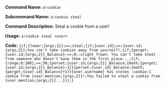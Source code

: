 **Command Name:** `a!cookie`

**Subcommand Name:** `a!cookie steal`

**Command Description:**
Steal a cookie from a user!

**Usage:**
`a!cookie steal <user>`

**Code:**
```{if;{lower;{args;1}};==;steal;{if;{user.id};==;{user.id;{args;2}};You can't take cookies away from yourself!;{if;{perget;{user.id;{args;2}}_Balance};<=;0;:slight_frown: You can't take steal from someone who doesn't have them in the first place...;{if;{range;0;100};>=;50;{perset;{user.id;{args;2}}_Balance;{math;{perget;{user.id;{args;2}}_Balance}-1}}{perset;{user.id}_Balance;{math;{perget;{user.id}_Balance}+1}}{user.username} has stolen :cookie:1 cookie from {user.mention;{args;2}}!;You failed to steal a cookie from {user.mention;{args;2}}...}}};}```
